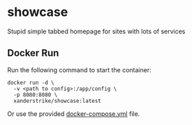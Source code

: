 # showcase

Stupid simple tabbed homepage for sites with lots of services

## Docker Run

Run the following command to start the container:

```
docker run -d \
  -v <path to config>:/app/config \
  -p 8080:8080 \
  xanderstrike/showcase:latest
```

Or use the provided [docker-compose.yml](https://raw.githubusercontent.com/xanderstrike/showcase/master/docker-compose.yml) file.
